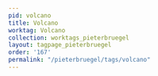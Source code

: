 ```yaml
---
pid: volcano
title: Volcano
worktag: Volcano
collection: worktags_pieterbruegel
layout: tagpage_pieterbruegel
order: '167'
permalink: "/pieterbruegel/tags/volcano"
---
```

